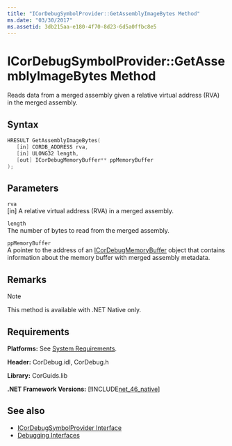 ```yaml
---
title: "ICorDebugSymbolProvider::GetAssemblyImageBytes Method"
ms.date: "03/30/2017"
ms.assetid: 3db215aa-e180-4f70-8d23-6d5a0ffbc8e5
---
```

# ICorDebugSymbolProvider::GetAssemblyImageBytes Method
Reads data from a merged assembly given a relative virtual address (RVA) in the merged assembly.  
  
## Syntax  
  
```cpp  
HRESULT GetAssemblyImageBytes(  
   [in] CORDB_ADDRESS rva,   
   [in] ULONG32 length,   
   [out] ICorDebugMemoryBuffer** ppMemoryBuffer  
);  
```  
  
## Parameters  
 `rva`  
 [in] A relative virtual address (RVA) in a merged assembly.  
  
 `length`  
 The number of bytes to read from the merged assembly.  
  
 `ppMemoryBuffer`  
 A pointer to the address of an [ICorDebugMemoryBuffer](../../../../docs/framework/unmanaged-api/debugging/icordebugmemorybuffer-interface.md) object that contains information about the memory buffer with merged assembly metadata.  
  
## Remarks  
  
> [!NOTE]
> This method is available with .NET Native only.  
  
## Requirements  
 **Platforms:** See [System Requirements](../../../../docs/framework/get-started/system-requirements.md).  
  
 **Header:** CorDebug.idl, CorDebug.h  
  
 **Library:** CorGuids.lib  
  
 **.NET Framework Versions:** [!INCLUDE[net_46_native](../../../../includes/net-46-native-md.md)]  
  
## See also

- [ICorDebugSymbolProvider Interface](../../../../docs/framework/unmanaged-api/debugging/icordebugsymbolprovider-interface.md)
- [Debugging Interfaces](../../../../docs/framework/unmanaged-api/debugging/debugging-interfaces.md)
